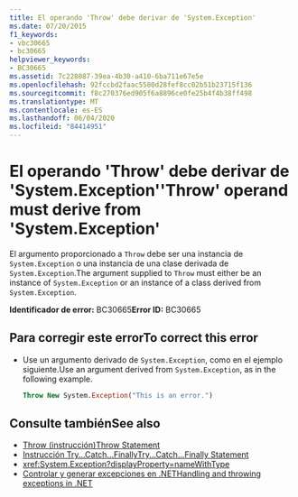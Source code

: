 ```yaml
---
title: El operando 'Throw' debe derivar de 'System.Exception'
ms.date: 07/20/2015
f1_keywords:
- vbc30665
- bc30665
helpviewer_keywords:
- BC30665
ms.assetid: 7c228087-39ea-4b30-a410-6ba711e67e5e
ms.openlocfilehash: 92fccbd2faac5580d28fef8cc02b51b23715f136
ms.sourcegitcommit: f8c270376ed905f6a8896ce0fe25b4f4b38ff498
ms.translationtype: MT
ms.contentlocale: es-ES
ms.lasthandoff: 06/04/2020
ms.locfileid: "84414951"
---
```

# <a name="throw-operand-must-derive-from-systemexception"></a><span data-ttu-id="03791-102">El operando 'Throw' debe derivar de 'System.Exception'</span><span class="sxs-lookup"><span data-stu-id="03791-102">'Throw' operand must derive from 'System.Exception'</span></span>
<span data-ttu-id="03791-103">El argumento proporcionado a `Throw` debe ser una instancia de `System.Exception` o una instancia de una clase derivada de `System.Exception`.</span><span class="sxs-lookup"><span data-stu-id="03791-103">The argument supplied to `Throw` must either be an instance of `System.Exception` or an instance of a class derived from `System.Exception`.</span></span>  
  
 <span data-ttu-id="03791-104">**Identificador de error:** BC30665</span><span class="sxs-lookup"><span data-stu-id="03791-104">**Error ID:** BC30665</span></span>  
  
## <a name="to-correct-this-error"></a><span data-ttu-id="03791-105">Para corregir este error</span><span class="sxs-lookup"><span data-stu-id="03791-105">To correct this error</span></span>  
  
- <span data-ttu-id="03791-106">Use un argumento derivado de `System.Exception`, como en el ejemplo siguiente.</span><span class="sxs-lookup"><span data-stu-id="03791-106">Use an argument derived from `System.Exception`, as in the following example.</span></span>  
  
    ```vb
    Throw New System.Exception("This is an error.")  
    ```  
  
## <a name="see-also"></a><span data-ttu-id="03791-107">Consulte también</span><span class="sxs-lookup"><span data-stu-id="03791-107">See also</span></span>

- [<span data-ttu-id="03791-108">Throw (instrucción)</span><span class="sxs-lookup"><span data-stu-id="03791-108">Throw Statement</span></span>](../language-reference/statements/throw-statement.md)
- [<span data-ttu-id="03791-109">Instrucción Try...Catch...Finally</span><span class="sxs-lookup"><span data-stu-id="03791-109">Try...Catch...Finally Statement</span></span>](../language-reference/statements/try-catch-finally-statement.md)
- <xref:System.Exception?displayProperty=nameWithType>
- [<span data-ttu-id="03791-110">Controlar y generar excepciones en .NET</span><span class="sxs-lookup"><span data-stu-id="03791-110">Handling and throwing exceptions in .NET</span></span>](../../standard/exceptions/index.md)

